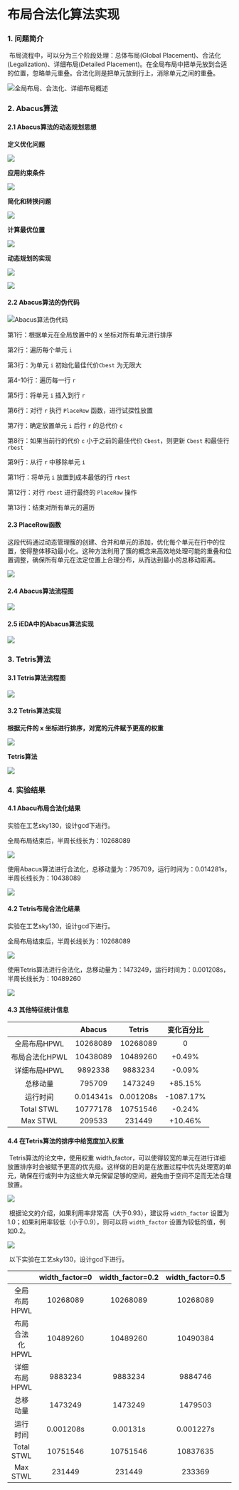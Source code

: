 # 布局合法化算法实现

### 1. 问题简介

​    布局流程中，可以分为三个阶段处理：总体布局(Global Placement)、合法化(Legalization)、详细布局(Detailed Placement)。在全局布局中把单元放到合适的位置，忽略单元重叠。合法化则是把单元放到行上，消除单元之间的重叠。

![全局布局、合法化、详细布局概述](C:\Users\苏坚荣\Desktop\布局合法化算法实现\images\1.png)

### 2. Abacus算法

#### 2.1 Abacus算法的动态规划思想

**定义优化问题**

![](C:\Users\苏坚荣\Desktop\布局合法化算法实现\images\3.png)

**应用约束条件**

![](C:\Users\苏坚荣\Desktop\布局合法化算法实现\images\4.png)

**简化和转换问题**

![](C:\Users\苏坚荣\Desktop\布局合法化算法实现\images\5.png)

**计算最优位置**

![](C:\Users\苏坚荣\Desktop\布局合法化算法实现\images\6.png)

**动态规划的实现**

![](C:\Users\苏坚荣\Desktop\布局合法化算法实现\images\7.png)

![](C:\Users\苏坚荣\Desktop\布局合法化算法实现\images\8.png)

#### 2.2 Abacus算法的伪代码

![Abacus算法伪代码](C:\Users\苏坚荣\Desktop\布局合法化算法实现\images\2.png)

第1行：根据单元在全局放置中的 x 坐标对所有单元进行排序

第2行：遍历每个单元 `i`

第3行：为单元 `i` 初始化最佳代价`Cbest` 为无限大

第4-10行：遍历每一行 `r`

第5行：将单元 `i` 插入到行 `r`

第6行：对行 `r` 执行 `PlaceRow` 函数，进行试探性放置

第7行：确定放置单元 `i` 后行 `r` 的总代价 `c`

第8行：如果当前行的代价 `c` 小于之前的最佳代价 `Cbest`，则更新 `Cbest` 和最佳行 `rbest`

第9行：从行 `r` 中移除单元 `i`

第11行：将单元 `i` 放置到成本最低的行 `rbest`

第12行：对行 `rbest` 进行最终的 `PlaceRow` 操作

第13行：结束对所有单元的遍历

#### 2.3 PlaceRow函数

​    这段代码通过动态管理簇的创建、合并和单元的添加，优化每个单元在行中的位置，使得整体移动最小化。这种方法利用了簇的概念来高效地处理可能的重叠和位置调整，确保所有单元在法定位置上合理分布，从而达到最小的总移动距离。

![](C:\Users\苏坚荣\Desktop\布局合法化算法实现\images\9.png)

#### 2.4 Abacus算法流程图

![](C:\Users\苏坚荣\Desktop\布局合法化算法实现\images\Abacus算法流程图.png)

#### 2.5 iEDA中的Abacus算法实现

![](C:\Users\苏坚荣\Desktop\布局合法化算法实现\images\10.png)

### 3. Tetris算法

#### 3.1 Tetris算法流程图

![](C:\Users\苏坚荣\Desktop\布局合法化算法实现\images\Tetris算法流程图.png)

#### 3.2 Tetris算法实现

**根据元件的 x 坐标进行排序，对宽的元件赋予更高的权重**

![](C:\Users\苏坚荣\Desktop\布局合法化算法实现\images\11.png)

**Tetris算法**

![](C:\Users\苏坚荣\Desktop\布局合法化算法实现\images\12.png)

### 4. 实验结果

#### 4.1 Abacu布局合法化结果

实验在工艺sky130，设计gcd下进行。

全局布局结束后，半周长线长为：10268089

![](C:\Users\苏坚荣\Desktop\布局合法化算法实现\images\13.png)

使用Abacus算法进行合法化，总移动量为：795709，运行时间为：0.014281s，半周长线长为：10438089

![](C:\Users\苏坚荣\Desktop\布局合法化算法实现\images\14.png)

#### 4.2 Tetris布局合法化结果

实验在工艺sky130，设计gcd下进行。

全局布局结束后，半周长线长为：10268089

![](C:\Users\苏坚荣\Desktop\布局合法化算法实现\images\15.png)

使用Tetris算法进行合法化，总移动量为：1473249，运行时间为：0.001208s，半周长线长为：10489260

![](C:\Users\苏坚荣\Desktop\布局合法化算法实现\images\16.png)

#### 4.3 其他特征统计信息

|                |  Abacus   |  Tetris   | 变化百分比 |
| :------------: | :-------: | :-------: | :--------: |
|  全局布局HPWL  | 10268089  | 10268089  |     0      |
| 布局合法化HPWL | 10438089  | 10489260  |   +0.49%   |
|  详细布局HPWL  |  9892338  |  9883234  |   -0.09%   |
|    总移动量    |  795709   |  1473249  |  +85.15%   |
|    运行时间    | 0.014341s | 0.001208s | -1087.17%  |
|   Total STWL   | 10777178  | 10751546  |   -0.24%   |
|    Max STWL    |  209533   |  231449   |  +10.46%   |

#### 4.4 在Tetris算法的排序中给宽度加入权重

​    Tetris算法的论文中，使用权重 width_factor，可以使得较宽的单元在进行详细放置排序时会被赋予更高的优先级。这样做的目的是在放置过程中优先处理宽的单元，确保在行或列中为这些大单元保留足够的空间，避免由于空间不足而无法合理放置。

![](C:\Users\苏坚荣\Desktop\布局合法化算法实现\images\17.png)

​    根据论文的介绍，如果利用率非常高（大于0.93），建议将 `width_factor` 设置为1.0；如果利用率较低（小于0.9），则可以将 `width_factor` 设置为较低的值，例如0.2。

![](C:\Users\苏坚荣\Desktop\布局合法化算法实现\images\18.png)

​    以下实验在工艺sky130，设计gcd下进行。

|                | width_factor=0 | width_factor=0.2 | width_factor=0.5 | width_factor=1.0 |
| :------------: | :------------: | :--------------: | :--------------: | :--------------: |
|  全局布局HPWL  |    10268089    |     10268089     |     10268089     |     10268089     |
| 布局合法化HPWL |    10489260    |     10489260     |     10490384     |     10522030     |
|  详细布局HPWL  |    9883234     |     9883234      |     9884746      |     9883938      |
|    总移动量    |    1473249     |     1473249      |     1479503      |     1499905      |
|    运行时间    |   0.001208s    |     0.00131s     |    0.001227s     |    0.001305s     |
|   Total STWL   |    10751546    |     10751546     |     10837635     |     10932737     |
|    Max STWL    |     231449     |      231449      |      233369      |      233369      |